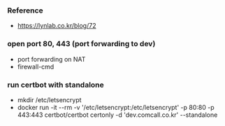 ### Reference
 - https://lynlab.co.kr/blog/72
 
### open port 80, 443 (port forwarding to dev)
 - port forwarding on NAT
 - firewall-cmd

### run certbot with standalone
 - mkdir /etc/letsencrypt
 - docker run -it --rm -v '/etc/letsencrypt:/etc/letsencrypt' -p 80:80 -p 443:443 certbot/certbot certonly -d 'dev.comcall.co.kr' --standalone
 

